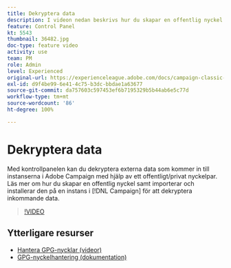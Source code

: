 ```yaml
---
title: Dekryptera data
description: I videon nedan beskrivs hur du skapar en offentlig nyckel samt importerar och installerar den på en instans i Campaign för att dekryptera data.
feature: Control Panel
kt: 5543
thumbnail: 36482.jpg
doc-type: feature video
activity: use
team: PM
role: Admin
level: Experienced
original-url: https://experienceleague.adobe.com/docs/campaign-classic-learn/tutorials/administrating/control-panel-acc/gpg-key-management/decrypting-data.html
exl-id: d9f4be99-6e41-4c75-b3dc-bbdae1a63677
source-git-commit: da757603c597453ef6b7195329b5b44ab6e5c77d
workflow-type: tm+mt
source-wordcount: '86'
ht-degree: 100%

---
```


# Dekryptera data

Med kontrollpanelen kan du dekryptera externa data som kommer in till instanserna i Adobe Campaign med hjälp av ett offentligt/privat nyckelpar.
Läs mer om hur du skapar en offentlig nyckel samt importerar och installerar den på en instans i [!DNL Campaign] för att dekryptera inkommande data.

>[!VIDEO](https://video.tv.adobe.com/v/36482?quality=12)

## Ytterligare resurser

* [Hantera GPG-nycklar (videor)](./gpg-key-management-overview.md)
* [GPG-nyckelhantering (dokumentation)](https://experienceleague.adobe.com/docs/control-panel/using/instances-settings/gpg-keys-management.html?lang=sv)
